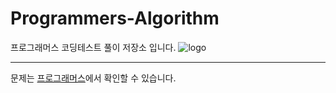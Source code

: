 # Programmers-Algorithm
프로그래머스 코딩테스트 풀이 저장소 입니다.
![logo](https://user-images.githubusercontent.com/106292833/173176426-598a64c1-43d8-46af-a6e9-f2f8298e9878.jpg)

---

문제는 [프로그래머스](https://programmers.co.kr/learn/challenges)에서 확인할 수 있습니다.

